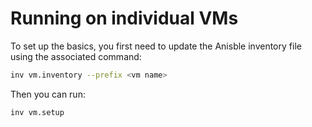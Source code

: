 # Running on individual VMs

To set up the basics, you first need to update the Anisble inventory file using
the associated command:

```bash
inv vm.inventory --prefix <vm name>
```

Then you can run:

```bash
inv vm.setup
```
